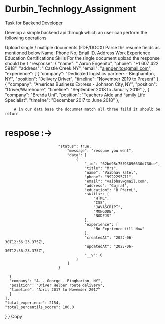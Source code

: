 # Durbin_Technlogy_Assignment
Task for Backend Developer

Develop a simple backend api through which an user can perform the following operations

Upload single / multiple documents (PDF/DOCX)
Parse the resume fields as mentioned below
Name, Phone No, Email ID, Address
Work Experience
Education
Certifications
Skills
For the single document upload the response should be
{
    "response": {
    "name": " Aaron Engenito",
    "phone": "+1 607 422 5918",
    "address": " Castle Creek NY",
    "email": "ajengenito@gmail.com",
    "experience": [
      {
      "company": "Dedicated logistics partners - Binghamton, NY",
      "position": "Delivery Driver",
      "timeline": "November 2019 to Present"
      },
      {
      "company": "Americas Business Express - Johnson City, NY",
      "position": "Driver/Warehouse",
      "timeline": "September 2018 to January 2019"
      },
      {
      "company": "Brenda Uni",
      "position": "Teachers Aide and Family Life Specialist",
      "timeline": "December 2017 to June 2018"
      },
      
        # in our data base the documnet match all three feild it shoulb be return


 # respose :->
      
                            "status": true,
                                "message": "ressume you want",
                                "data": [
                                    {
                                        "_id": "62bd98c75693096630d730ce",
                                        "title": "Mrs",
                                        "name": "Vaibhav Patel",
                                        "phone": "9922295271",
                                        "email": "vaibhav@gmail.com",
                                        "address": "Gujrat",
                                        "education": "B PharmL",
                                        "skills": [
                                            "HTML",
                                            "CSS",
                                            "JAVASCRIPT",
                                            "MONGODB",
                                            "NODEJS"
                                        ],
                                        "experience": [
                                            "No Exprience till Now"
                                        ],
                                        "createdAt": "2022-06-30T12:36:23.375Z",
                                        "updatedAt": "2022-06-30T12:36:23.375Z",
                                        "__v": 0
                                    }
                                ]
                            }
 
      {
      "company": "A.L. George - Binghamton, NY",
      "position": "Driver Helper route delivery",
      "timeline": "April 2017 to November 2017"
      }
    ],
    "total_experience": 2154,
    "total_percentile_score": 100.0
  }
}
Copy
